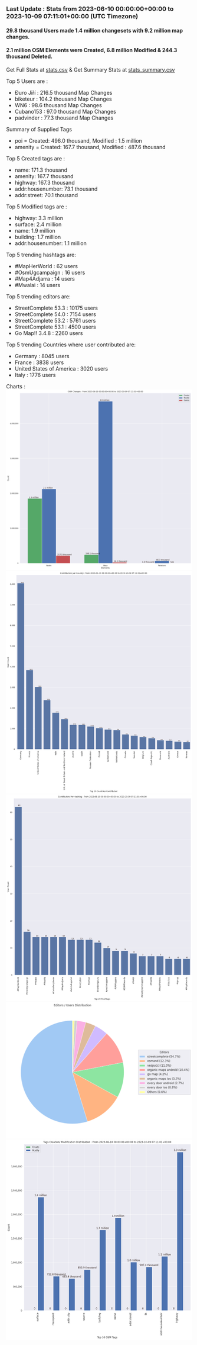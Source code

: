 ### Last Update : Stats from 2023-06-10 00:00:00+00:00 to 2023-10-09 07:11:01+00:00 (UTC Timezone)

#### 29.8 thousand Users made 1.4 million changesets with 9.2 million map changes.
#### 2.1 million OSM Elements were Created, 6.8 million Modified & 244.3 thousand Deleted.
Get Full Stats at [stats.csv](/stats/fieldmappers/Daily/stats.csv)
 & Get Summary Stats at [stats_summary.csv](/stats/fieldmappers/Daily/stats_summary.csv)

Top 5 Users are : 
- Đuro Jiří : 216.5 thousand Map Changes
- biketeur : 104.2 thousand Map Changes
- WN6 : 98.6 thousand Map Changes
- Cubano153 : 97.0 thousand Map Changes
- padvinder : 77.3 thousand Map Changes

Summary of Supplied Tags
- poi = Created: 496.0 thousand, Modified : 1.5 million
- amenity = Created: 167.7 thousand, Modified : 487.6 thousand


Top 5 Created tags are :
- name: 171.3 thousand
- amenity: 167.7 thousand
- highway: 167.3 thousand
- addr:housenumber: 73.1 thousand
- addr:street: 70.1 thousand


Top 5 Modified tags are :
- highway: 3.3 million
- surface: 2.4 million
- name: 1.9 million
- building: 1.7 million
- addr:housenumber: 1.1 million


Top 5 trending hashtags are:
- #MapHerWorld : 62 users
- #OsmUgcampaign : 16 users
- #Map4Adjarra : 14 users
- #Mwalai : 14 users


Top 5 trending editors are:
- StreetComplete 53.3 : 10175 users
- StreetComplete 54.0 : 7154 users
- StreetComplete 53.2 : 5761 users
- StreetComplete 53.1 : 4500 users
- Go Map!! 3.4.8 : 2260 users


Top 5 trending Countries where user contributed are:
- Germany : 8045 users
- France : 3838 users
- United States of America : 3020 users
- Italy : 1776 users


 Charts : 
![Alt text](./stats_osm_changes.png) 
![Alt text](./stats_users_per_country.png) 
![Alt text](./stats_users_per_hashtag.png) 
![Alt text](./stats_editors_pie_chart.png) 
![Alt text](./stats_tags.png) 
